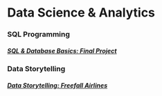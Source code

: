 # Data Science & Analytics

### SQL Programming
##### [SQL & Database Basics: Final Project](https://markminia.github.io/Project1/)
### Data Storytelling
##### [Data Storytelling: Freefall Airlines](https://markminia.github.io/Project2/)
